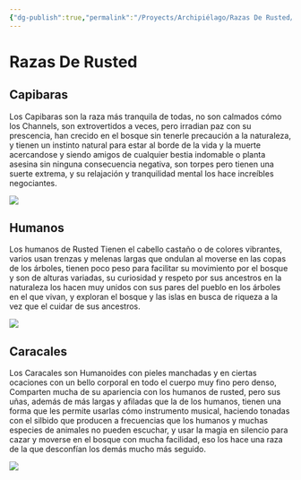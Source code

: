 ```yaml
---
{"dg-publish":true,"permalink":"/Proyects/Archipiélago/Razas De Rusted/","title":"Razas De Rusted","updated":"2023-12-30T18:06:04.393-05:00"}
---
```



# Razas De Rusted

## Capibaras

Los Capibaras son la raza más tranquila de todas, no son calmados cómo los Channels, son extrovertidos a veces, pero irradian paz con su prescencia, han crecido en el bosque sin tenerle precaución a la naturaleza, y tienen un instinto natural para estar al borde de la vida y la muerte acercandose y siendo amigos de cualquier bestia indomable o planta asesina sin ninguna consecuencia negativa, son torpes pero tienen una suerte extrema, y su relajación y tranquilidad mental los hace increíbles negociantes.

![](https://i.imgur.com/uiFZIFt.png)

## Humanos

Los humanos de Rusted Tienen el cabello castaño o de colores vibrantes, varios usan trenzas y melenas largas que ondulan al moverse en las copas de los árboles, tienen poco peso para facilitar su movimiento por el bosque y son de alturas variadas, su curiosidad y respeto por sus ancestros en la naturaleza los hacen muy unidos con sus pares del pueblo en los árboles en el que vivan, y exploran el bosque y las islas en busca de riqueza a la vez que el cuidar de sus ancestros.

![](https://i.imgur.com/aVqgr0V.png)

## Caracales

Los Caracales son Humanoides con pieles manchadas y en ciertas ocaciones con un bello corporal en todo el cuerpo muy fino pero denso, Comparten mucha de su apariencia con los humanos de rusted, pero sus uñas, además de más largas y afiladas que la de los humanos, tienen una forma que les permite usarlas cómo instrumento musical, haciendo tonadas con el silbido que producen a frecuencias que los humanos y muchas especies de animales no pueden escuchar, y usar la magia en silencio para cazar y moverse en el bosque con mucha facilidad, eso los hace una raza de la que desconfían los demás mucho más seguido.

![](https://i.imgur.com/jgLXzj1.png)
